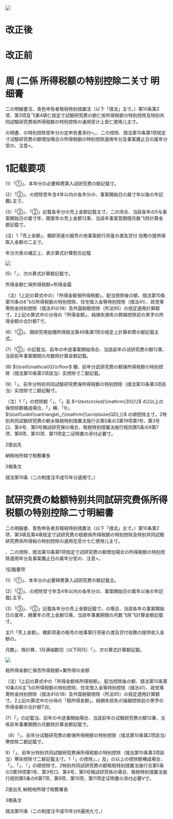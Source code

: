 ![](https://www.nta.go.jp/tmp/55fc4d27-5303-43c7-91f3-a1c6f7418034/images/ddece4eba4d5e3d954846b4889758dc9fcb5f801eaa92cbcf915b829702f378c.jpg)

# 改正後

# 改正前

# 周 (二係 所得税额の特别控除二关寸 明细膏

二の明細書注、青色申告者租税特别措置法（以下「措法」主寸。）第10条第2项、第3项及飞第4填仁规定寸試驗研究费の额仁係所得税额の特别控除及特别共同試驗研究费係所得税额の特别控除の通用受计上音仁使用儿主寸。

の明書、の特别控除受年分の定申告書添付<。、二の控除、措法第10条第1项规定寸试驗研究费の额增加場合の所得税额の特别控除適用年分及事案魔止日の属年分受の、注意<。

# 1記载要项

(1）「①」、本年分の必要释费算入試研究费の额記载寸。

(2）「②」、の控除受年含4年以内の各年分の、事案開始日の属寸年以後の年記戴L主寸。

(3）「③」、「②」記载各年分の壳上金额記载主寸。二の场合、当該各年の5与事案開始日の属寸年、開案年の壳上金额12乘、当該年事案营期間月数飞除計算金额記载寸。

(注）1「壳上金额」、棚卸资産の服壳の他事案統行资産の渡及贷付 役務の提供保取入金额の二主寸。

年分次表の補正上、表示算式計算割合記载

![](https://www.nta.go.jp/tmp/55fc4d27-5303-43c7-91f3-a1c6f7418034/images/e78f713779a2cbfcfcc1f4761c453ccdd57516a037db69d36f64e82fd1d778bb.jpg)

(5）「」、次の算式計算额記载寸。

所得金额仁保所得税额×所得金霜

（注）1上記の算式中の）「所得金额保所得税额」、配当控除後の额、措法第10条第10条の6飞の所得税额の特别控除、住宅借入金等特别控除（措法41）、政党等寄附金持别控除（措法41の18）及外国税额控除（所法95）の规定適用計算额寸。2上記の算式中の分母の「所得金额」、純損失損失の颗越控除前の黑字の所得金额の合計额T寸。

(6）「②」、開研究用設備所得税法第49条第1项の规定上計算却费の额記载主式。

(7）「②」の記载当、前年の中途事案開始场合、当該前年の试研究费の额12乘、当該前年事案期間の月数除計算金额記载。

(8) $\\lceil\\mathcal{Q}\\rfloor$ 棚、前年分武研究费の额保所得税额の特别控除（措法第10条第2项該当）实控除寸二额記载。

(9）「」、前年分特别共同試驗研究费保所得税额の特别控除（措法第10条第3项該当）实控除寸二额記鞍寸。

（注）1「」の控除额「」、「」及 $+\\textcircled{\\mathrm{30}}\]$ の2以上の保控除额橘成場合、「」横、「9」、 $\\lceil\\odot\\vartriangle\_{\\mathrm{\\scriptsize{QD},}}$ の顺控除主寸。2特别共同試驗研究费の额水租税特别措置法施行合第5条の3第19项第1号、第3号口、第4号、第5号揭試研究保の場合、租税特别措置法施行规则第5条の6第7项、第9项、第10项、第11项定二证明書の添付必要寸。

2提出先

納税地所辖寸税務署長

3根条文

措法第10条（二の制度注平成15年分適用寸。）

# 試研究费の鲶额特别共同試研究费係所得税额の特别控除二寸明細書

二の明細書、青色申告者苏租税特别措置法（以下「措法」主寸。）第10条第2项、第3填及第4填规定寸試研究费の稳额係所得税额の特别控除及特别共同試驗研究费係所得税の特别控除の適用在受计七仁使用儿主寸。

、二の控除、措法第10条第1项规定寸試研究费の额增加場合の所得税额の特别控除適用年分及事案魔止日の属年分受の、注意<。

1記截要项

(1）「①」、本年分の必要释费算入試研究费の额記载主。

(2）「②」、の控除受寸年含4年以内の各年分の、事案開始日の属年以後の年記载L主亨。

(3）「③」、「②」記载各年分の壳上金额記载寸。の場合、当該各年の事案開始日の属年、開業年の壳上金额12乘、当該年事業期間の月数飞除飞計算金额記载寸。

主)1「壳上金额」、棚卸资産の贩壳の他事案行资産の渡及贷付役務の提供收入金额の。

月数」、唇計算、1月满端数切（以下同(5）「」、次の算式計算额記载。

![](https://www.nta.go.jp/tmp/55fc4d27-5303-43c7-91f3-a1c6f7418034/images/21953559e5effbda41f1f7f6da7b7c4e5902a24f16dd2811013753ac77cd25b6.jpg)

稳所得金额仁保否所得税额×業所得の金额

（注）1上記の算式中の「所得金额係所得税额」、配当控除後の额、措法第10条第10条の6主飞の所得税额の特别控除、住宅借入金等特别控除（措法41）、政党等寄附金持别控除（措法41の18）及外国税额控除（所法95）の规定適用計算额寸。2上記の算式中の分母の「稳所得金额」、純損失损失の操越控除前の黑字の所得金额の合計额T对。

(7）「」の記载当、前年の中途事開始場合、当該前年の试驗研究费の额12秉、当咳前年事業期間の月数除計算金额記载寸。

（8）「」、前年分试驗研究费の额保所得税额の特别控除（措法第10条第2项該当）寒控除二额記载寸。

9）「」、前年分特别共同試驗研究费保所得税额の特别控除（措法第10条第3项該当）寒际控除寸二额記载主寸。1「」の控除」、」及」の以上の控除额構成場合、「」、「」、「」の顺控除寸。2特别共同試研究费の额租税特别措置法施行合第5条の3第19项第1号、第3号口、第4号、第5号揭試研究係の場合、租税特别措置法施行规则第5条の6第7项、第9项、第10项、第11项定证明書の添付必要V寸。

2提出先 納税地所辖寸税務署長

3根条文

措法第10条（二の制度注平成15年分6遍用九寸。）
